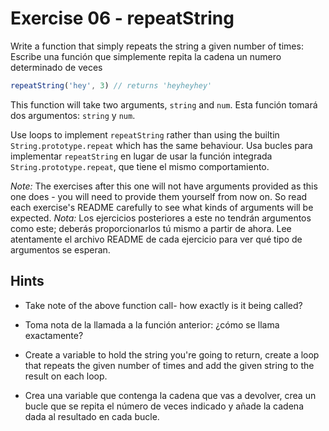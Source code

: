 # Exercise 06 - repeatString

Write a function that simply repeats the string a given number of times:
Escribe una función que simplemente repita la cadena un numero determinado de veces
```javascript
repeatString('hey', 3) // returns 'heyheyhey'
```

This function will take two arguments, `string` and `num`.
Esta función tomará dos argumentos: `string` y `num`.

Use loops to implement `repeatString` rather than using the builtin `String.prototype.repeat` which has the same behaviour.
Usa bucles para implementar `repeatString` en lugar de usar la función integrada `String.prototype.repeat`, que tiene el mismo comportamiento.

*Note:* The exercises after this one will not have arguments provided as this one does - you will need to provide them yourself from now on. So read each exercise's README carefully to see what kinds of arguments will be expected.
*Nota:* Los ejercicios posteriores a este no tendrán argumentos como este; deberás proporcionarlos tú mismo a partir de ahora. Lee atentamente el archivo README de cada ejercicio para ver qué tipo de argumentos se esperan.

## Hints

- Take note of the above function call- how exactly is it being called?
- Toma nota de la llamada a la función anterior: ¿cómo se llama exactamente?

- Create a variable to hold the string you're going to return, create a loop that repeats the given number of times and add the given string to the result on each loop.
- Crea una variable que contenga la cadena que vas a devolver, crea un bucle que se repita el número de veces indicado y añade la cadena dada al resultado en cada bucle.

